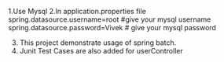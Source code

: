 1.Use Mysql
2.In application.properties file
   spring.datasource.username=root #give your mysql username
   spring.datasource.password=Vivek # give your mysql password

3. This project demonstrate usage of spring batch.
4. Junit Test Cases are also added for userController
